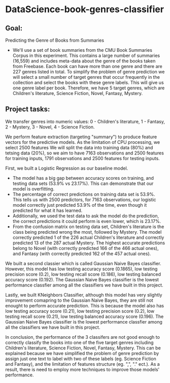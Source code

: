 # DataScience-book-genres-classifier

## Goal: 

Predicting the Genre of Books from Summaries
- We'll use a set of book summaries from the CMU Book Summaries Corpus in this experiment. This contains a large number of summaries (16,559) and includes meta-data about the genre of the books taken from Freebase. Each book can have more than one genre and there are 227 genres listed in total. To simplify the problem of genre prediction we will select a small number of target genres that occur frequently in the collection and select the books with these genre labels. This will give us one genre label per book. Therefore, we have 5 target genres, which are Children's literature, Science Fiction, Novel, Fantasy, Mystery.

## Project tasks: 
We transfer genres into numeric values: 0 - Children's literature, 1 - Fantasy, 2 - Mystery, 3 - Novel, 4 - Science Fiction.

We perform feature extraction (targeting "summary") to produce feature vectors for the predictive models. As the limitation of CPU processing, we select 2500 features 
We will split the data into training data (80%) and tetsing data (20%), so we aim to have 7163 observations and 2500 features for training inputs, 1791 observations and 2500 features for testing inputs.

First, we built a Logistic Regression as our baseline model. 
- The model has a big gap between accuracy scores on training, and testing data sets (53.9% vs 23.17%). This can demonstrate that our model is overfitting. 
- The percentage of correct predictions on training data set is 53.9%. This tells us with 2500 predictors, for 7163 observations, our logistic model correctly just predicted 53.9% of the time, even though it predicted for what it has learned.
- Additionally, we used the test data to ask the model do the prediction, the correct predictions it could perform is even lower, which is 23.17%.
- From the confusion matrix on testing data set, Children's literature is the class being predicted wrong the most, followed by Mystery. The model correctly predicted 1 of the 226 actual Children's literature and correctly predicted 13 of the 287 actual Mystery. The highest accurate predictions belong to Novel (with correctly predicted 166 of the 466 actual ones), and Fantasy (with correctly predicted 162 of the 457 actual ones).

We built a second classier which is called Gaussian Naive Bayes classifier. However, this model has low testing accuracy score (0.1865), low testing precision score (0.2), 
low testing recall score (0.186), low testing balanced accuracy score (0.192). The Gaussian Naive Bayes classifier is the lowest performance classfier among all the classifiers we have built in this project.

Lastly, we built KNeighbors Classifier, although this model has very slightly improvement comapring to the Gaussian Naive Bayes, they are still not enought to perform accurate prediction. This is because the model also has low testing accuracy score (0.21), low testing precision score (0.2), low testing recall score (0.21), low testing balanced accuracy score (0.196). The Gaussian Naive Bayes classifier is the lowest performance classfier among all the classifiers we have built in this project.

In conclusion, the performance of the 3 classifers are not good enough to correctly classify the books into one of the five target genres including Children's literature, Science Fiction, Novel, Fantasy, Mystery. This can be explained because we have simplified the problem of genre prediction by assign just one text to label with two of these labels (eg. Science Fiction and Fantasy), and the limitation of features structure (eg. ",", "." ect.). As a result, there is need to employ more techniques to improve those models' performance.
